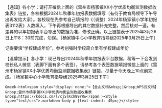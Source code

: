 【通知】各小学：请打开微信上面的《雷州市杨家镇XX小学优质均衡监测数据收集表》链接，各校根据2024年秋季年初报表数据填写（有待于教育局领导下午导出再发给大家）。各校现在先参考自己填报的《（调整）2024年杨家镇小学年初报表3112表》人数填入，下午再根据导出的其它数据补充完整，然后核对一遍，有差异的以年初报表平台导出的数据为准，修改正确。以上链接表于2025年3月26日上午8：30前完成，勿误。［杨家镇中心小学教育指导组2025年3月25日上午］

记得要填“学校建成年份”，参考创强时学校简介里有学校建成年份

【温馨提示】各小学：现已导出2024年秋季年初报表平台数据，稍等一下会发到校长私人微信（表脚下面有多个表签），请参考各个表签数据填报微信上面的《雷州市杨家镇XX小学优质均衡监测数据收集表》链接，尽量于今天晚上10点前完成。［杨家镇中心小学教育指导组2025年3月25日下午］

`Gmeek-html<span style="display: none;">【金山文档&nbsp;|&nbsp;WPS云文档】&nbsp;雷州市杨家镇XX小学优质均衡监测数据收集表&nbsp;https://kdocs.cn/l/cjSlKch89rRw</span ><style type="text/css">.markdown-body p {text-indent: 40px;}</style>`